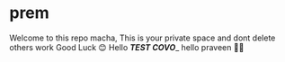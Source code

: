 # prem
Welcome to this repo macha,
This is your private space and dont delete others work 
Good Luck 😊
Hello
_______TEST COVO________
hello praveen 🙋‍♂️